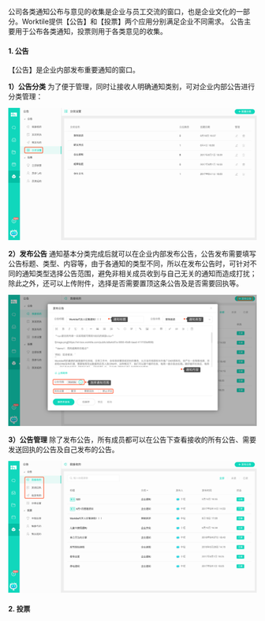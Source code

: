 公司各类通知公布与意见的收集是企业与员工交流的窗口，也是企业文化的一部分。Worktile提供【公告】和【投票】两个应用分别满足企业不同需求。
公告主要用于公布各类通知，投票则用于各类意见的收集。

#### 1. 公告

【公告】是企业内部发布重要通知的窗口。

**1）公告分类**
为了便于管理，同时让接收人明确通知类别，可对企业内部公告进行分类管理：

![](/assets/公告-分类.png)

**2）发布公告**
通知基本分类完成后就可以在企业内部发布公告，公告发布需要填写公告标题、类型、内容等，由于各通知的类型不同，所以在发布公告时，可针对不同的通知类型选择公告范围，避免非相关成员收到与自己无关的通知而造成打扰；除此之外，还可以上传附件，选择是否需要置顶这条公告及是否需要回执等。

![](/assets/公告-发布公告.png)

**3）公告管理**
除了发布公告，所有成员都可以在公告下查看接收的所有公告、需要发送回执的公告及自己发布的公告。

![](/assets/公告-公告管理.png)

#### 2. 投票
